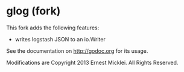 glog (fork)
==

This fork adds the following features:
- writes logstash JSON to an io.Writer

See the documentation on http://godoc.org for its usage.

Modifications are Copyright 2013 Ernest Micklei. All Rights Reserved.